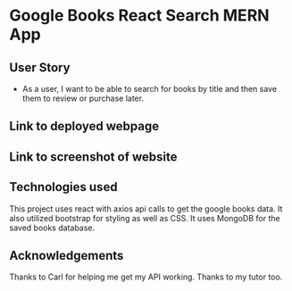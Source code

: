 # Google Books React Search MERN App

## User Story

* As a user, I want to be able to search for books by title and then save them to review or purchase later.

## Link to deployed webpage

## Link to screenshot of website


## Technologies used
This project uses react with axios api calls to get the google books data. It also utilized bootstrap for styling as well as CSS. It uses MongoDB for the saved books database. 

## Acknowledgements
Thanks to Carl for helping me get my API working. Thanks to my tutor too. 
